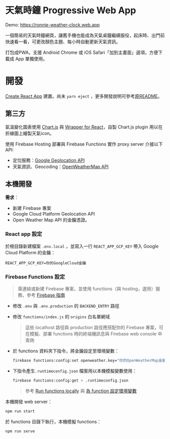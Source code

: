 # 天氣時鐘 Progressive Web App

Demo: https://ronnie-weather-clock.web.app

一個簡易的天氣時鐘網頁，讓舊手機也能成為天氣桌鐘繼續服役，起床時、出門前快速看一看，可更改顏色主題、每小時自動更新天氣資訊。

打包成PWA，支援 Android Chrome 或 iOS Safari「加到主畫面」選項，方便下載成 App 單獨使用。

# 開發

[Create React App](https://github.com/facebookincubator/create-react-app)
建置。尚未 `yarn eject` ，更多開發說明可參考[原README](README-react.md)。

## 第三方

氣溫變化圖表使用 [Chart.js](https://github.com/chartjs/Chart.js) 與 [Wrapper for React](https://github.com/reactchartjs/react-chartjs-2)，自製 Chart.js plugin 用以在折線圖上繪製天氣icon。

使用 Firebase Hosting 部署與 Firebase Functions 實作 proxy server 介接以下 API:
* 定位服務：[Google Geolocation API](https://developers.google.com/maps/documentation/geolocation/intro)
* 天氣資訊、Geocoding：[OpenWeatherMap API](https://openweathermap.org/api)

## 本機開發

**需求**：
- 新建 Firebase 專案
- Google Cloud Platform Geolocation API 
- Open Weather Map API 的金鑰憑證。

### React app 設定
於根目錄新建檔案 `.env.local` ，並寫入一行 `REACT_APP_GCP_KEY` 帶入 Google Cloud Platform 的金鑰：
```.env.local
REACT_APP_GCP_KEY=你的GoogleCloud金鑰
```

### Firebase Functions 設定
>需連結或新建 Firebase 專案，並使用 functions（與 hosting，選用）服務，參考 [Firebase 指南](https://firebase.google.com/docs/functions/get-started)

- 修改 `.env` 與 `.env.production` 的 `BACKEND_ENTRY` 路徑
- 修改 `functions/index.js` 的 `origins` 白名單網域
    >這些 localhost 路徑與 production 路徑應搭配你的 Firebase 專案，可在模擬、部署 functions 時的終端機訊息與 Firebase web console 中查詢

- 於 functions 資料夾下指令，將金鑰設定至環境變數：
    ```sh
    firebase functions:config:set openweather.key="你的OpenWeatherMap金鑰"
    ```
- 下指令產生`.runtimeconfig.json` 檔案用以本機模擬變數使用：
    ```sh
    firebase functions:config:get > .runtimeconfig.json
    ```
    > 參考 [Run functions locally](https://firebase.google.com/docs/functions/local-emulator) 與 [為 function 設定環境變數](https://firebase.google.com/docs/functions/config-env)


本機開發 web server：
```sh
npm run start
```
於 functions 目錄下執行，本機模擬 functions：
```sh
npm run serve
```
